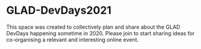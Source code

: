 # GLAD-DevDays2021
This space was created to collectively plan and share about the GLAD DevDays happening sometime in 2020. Please join to start sharing ideas for co-organising a relevant and interesting online event.
